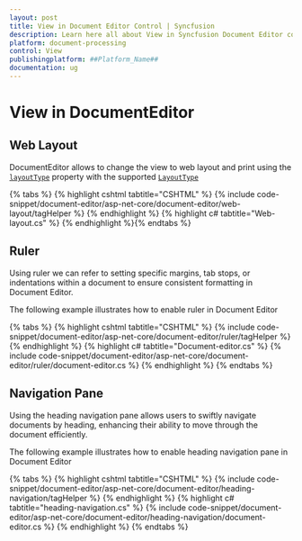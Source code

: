 ```yaml
---
layout: post
title: View in Document Editor Control | Syncfusion
description: Learn here all about View in Syncfusion Document Editor component of Syncfusion Essential JS 2 and more.
platform: document-processing
control: View
publishingplatform: ##Platform_Name##
documentation: ug
---
```


# View in DocumentEditor

## Web Layout

DocumentEditor allows to change the view to web layout and print using the [`layoutType`](https://help.syncfusion.com/cr/aspnetcore-js2/Syncfusion.EJ2.DocumentEditor.DocumentEditor.html#Syncfusion_EJ2_DocumentEditor_DocumentEditor_LayoutType) property with the supported [`LayoutType`](https://help.syncfusion.com/cr/aspnetcore-js2/Syncfusion.EJ2.DocumentEditor.LayoutType.html)


{% tabs %}
{% highlight cshtml tabtitle="CSHTML" %}
{% include code-snippet/document-editor/asp-net-core/document-editor/web-layout/tagHelper %}
{% endhighlight %}
{% highlight c# tabtitle="Web-layout.cs" %}
{% endhighlight %}{% endtabs %}


## Ruler

Using ruler we can refer to setting specific margins, tab stops, or indentations within a document to ensure consistent formatting in Document Editor.

The following example illustrates how to enable ruler in Document Editor


{% tabs %}
{% highlight cshtml tabtitle="CSHTML" %}
{% include code-snippet/document-editor/asp-net-core/document-editor/ruler/tagHelper %}
{% endhighlight %}
{% highlight c# tabtitle="Document-editor.cs" %}
{% include code-snippet/document-editor/asp-net-core/document-editor/ruler/document-editor.cs %}
{% endhighlight %}
{% endtabs %}


## Navigation Pane

Using the heading navigation pane allows users to swiftly navigate documents by heading, enhancing their ability to move through the document efficiently.

The following example illustrates how to enable heading navigation pane in Document Editor


{% tabs %}
{% highlight cshtml tabtitle="CSHTML" %}
{% include code-snippet/document-editor/asp-net-core/document-editor/heading-navigation/tagHelper %}
{% endhighlight %}
{% highlight c# tabtitle="heading-navigation.cs" %}
{% include code-snippet/document-editor/asp-net-core/document-editor/heading-navigation/document-editor.cs %}
{% endhighlight %}
{% endtabs %}

